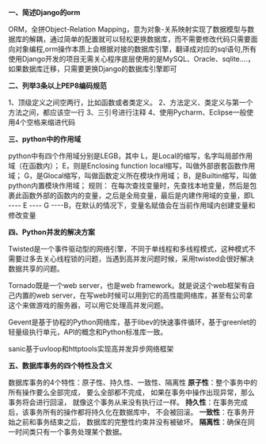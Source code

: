 **一、简述Django的orm**

ORM，全拼Object-Relation Mapping，意为对象-关系映射实现了数据模型与数据库的解耦，通过简单的配置就可以轻松更换数据库，而不需要修改代码只需要面向对象编程,orm操作本质上会根据对接的数据库引擎，翻译成对应的sql语句,所有使用Django开发的项目无需关心程序底层使用的是MySQL、Oracle、sqlite....，如果数据库迁移，只需要更换Django的数据库引擎即可



**二、列举3条以上PEP8编码规范**

1、顶级定义之间空两行，比如函数或者类定义。
2、方法定义、类定义与第一个方法之间，都应该空一行
3、三引号进行注释
4、使用Pycharm、Eclipse一般使用4个空格来缩进代码



**三、python中的作用域**

python中有四个作用域分别是LEGB，其中
L，是Local的缩写，名字叫局部作用域（在函数内）；
E，则是Enclosing function local缩写，叫做外部嵌套函数作用域；
G，是Glocal缩写，叫做函数定义所在模块作用域；
B，是Builtin缩写，叫做python内置模块作用域；
规则：
在每次查找变量时，先查找本地变量，然后是包裹此函数外部的函数内的变量，之后是全局变量，最后是内建作用域的变量，即L ---- E ---- G ----B，在默认的情况下，变量名赋值会在当前作用域内创建变量和修改变量



**四、Python并发的解决方案**

Twisted是一个事件驱动型的网络引擎，不同于单线程和多线程模式，这种模式不需要过多去关心线程锁的问题，当遇到高并发问题时候，采用twisted会很好解决数据共享的问题。

Tornado既是一个web server，也是web framework。就是说这个web框架有自己内置的web server，在写web时候可以用到它的高性能网络库，甚至有公司拿这个来做游戏的服务器，可以用它处理高并发问题。

Gevent是基于协程的Python网络库，基于libev的快速事件循环，基于greenlet的轻量级执行单元，API的概念和Python标准库一致。

sanic基于uvloop和httptools实现高并发异步网络框架



**五、数据库事务的四个特性及含义**

数据库事务的4个特性：原子性、持久性、一致性、隔离性
**原子性**：整个事务中的所有操作要么全部完成， 要么全部都不完成， 如果在事务中操作出现异常，那么事务将会进行回滚， 就像这个事务从来没有执行过一样。
**持久性**：在事务完成后，该事务所有的操作都将持久化在数据库中， 不会被回滚。
**一致性**：在事务开始之前和事务结束之后， 数据库的完整性约束并没有被破坏。
**隔离性**：确保在同一时间类只有一个事务处理某个数据。


